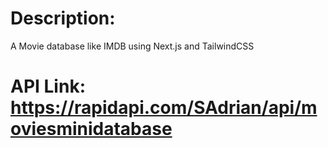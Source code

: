 # Description:
A Movie database like IMDB using Next.js and TailwindCSS


# API Link: https://rapidapi.com/SAdrian/api/moviesminidatabase